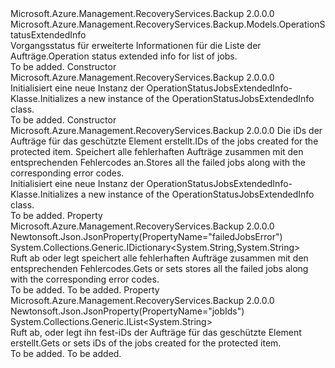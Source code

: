 <Type Name="OperationStatusJobsExtendedInfo" FullName="Microsoft.Azure.Management.RecoveryServices.Backup.Models.OperationStatusJobsExtendedInfo">
  <TypeSignature Language="C#" Value="public class OperationStatusJobsExtendedInfo : Microsoft.Azure.Management.RecoveryServices.Backup.Models.OperationStatusExtendedInfo" />
  <TypeSignature Language="ILAsm" Value=".class public auto ansi beforefieldinit OperationStatusJobsExtendedInfo extends Microsoft.Azure.Management.RecoveryServices.Backup.Models.OperationStatusExtendedInfo" />
  <TypeSignature Language="DocId" Value="T:Microsoft.Azure.Management.RecoveryServices.Backup.Models.OperationStatusJobsExtendedInfo" />
  <TypeSignature Language="VB.NET" Value="Public Class OperationStatusJobsExtendedInfo&#xA;Inherits OperationStatusExtendedInfo" />
  <TypeSignature Language="F#" Value="type OperationStatusJobsExtendedInfo = class&#xA;    inherit OperationStatusExtendedInfo" />
  <AssemblyInfo>
    <AssemblyName>Microsoft.Azure.Management.RecoveryServices.Backup</AssemblyName>
    <AssemblyVersion>2.0.0.0</AssemblyVersion>
  </AssemblyInfo>
  <Base>
    <BaseTypeName>Microsoft.Azure.Management.RecoveryServices.Backup.Models.OperationStatusExtendedInfo</BaseTypeName>
  </Base>
  <Interfaces />
  <Docs>
    <summary>
            <span data-ttu-id="f6eff-101">Vorgangsstatus für erweiterte Informationen für die Liste der Aufträge.</span><span class="sxs-lookup"><span data-stu-id="f6eff-101">Operation status extended info for list of jobs.</span></span>
            </summary>
    <remarks>To be added.</remarks>
  </Docs>
  <Members>
    <Member MemberName=".ctor">
      <MemberSignature Language="C#" Value="public OperationStatusJobsExtendedInfo ();" />
      <MemberSignature Language="ILAsm" Value=".method public hidebysig specialname rtspecialname instance void .ctor() cil managed" />
      <MemberSignature Language="DocId" Value="M:Microsoft.Azure.Management.RecoveryServices.Backup.Models.OperationStatusJobsExtendedInfo.#ctor" />
      <MemberSignature Language="VB.NET" Value="Public Sub New ()" />
      <MemberType>Constructor</MemberType>
      <AssemblyInfo>
        <AssemblyName>Microsoft.Azure.Management.RecoveryServices.Backup</AssemblyName>
        <AssemblyVersion>2.0.0.0</AssemblyVersion>
      </AssemblyInfo>
      <Parameters />
      <Docs>
        <summary>
            <span data-ttu-id="f6eff-102">Initialisiert eine neue Instanz der OperationStatusJobsExtendedInfo-Klasse.</span><span class="sxs-lookup"><span data-stu-id="f6eff-102">Initializes a new instance of the OperationStatusJobsExtendedInfo class.</span></span>
            </summary>
        <remarks>To be added.</remarks>
      </Docs>
    </Member>
    <Member MemberName=".ctor">
      <MemberSignature Language="C#" Value="public OperationStatusJobsExtendedInfo (System.Collections.Generic.IList&lt;string&gt; jobIds = null, System.Collections.Generic.IDictionary&lt;string,string&gt; failedJobsError = null);" />
      <MemberSignature Language="ILAsm" Value=".method public hidebysig specialname rtspecialname instance void .ctor(class System.Collections.Generic.IList`1&lt;string&gt; jobIds, class System.Collections.Generic.IDictionary`2&lt;string, string&gt; failedJobsError) cil managed" />
      <MemberSignature Language="DocId" Value="M:Microsoft.Azure.Management.RecoveryServices.Backup.Models.OperationStatusJobsExtendedInfo.#ctor(System.Collections.Generic.IList{System.String},System.Collections.Generic.IDictionary{System.String,System.String})" />
      <MemberSignature Language="VB.NET" Value="Public Sub New (Optional jobIds As IList(Of String) = null, Optional failedJobsError As IDictionary(Of String, String) = null)" />
      <MemberSignature Language="F#" Value="new Microsoft.Azure.Management.RecoveryServices.Backup.Models.OperationStatusJobsExtendedInfo : System.Collections.Generic.IList&lt;string&gt; * System.Collections.Generic.IDictionary&lt;string, string&gt; -&gt; Microsoft.Azure.Management.RecoveryServices.Backup.Models.OperationStatusJobsExtendedInfo" Usage="new Microsoft.Azure.Management.RecoveryServices.Backup.Models.OperationStatusJobsExtendedInfo (jobIds, failedJobsError)" />
      <MemberType>Constructor</MemberType>
      <AssemblyInfo>
        <AssemblyName>Microsoft.Azure.Management.RecoveryServices.Backup</AssemblyName>
        <AssemblyVersion>2.0.0.0</AssemblyVersion>
      </AssemblyInfo>
      <Parameters>
        <Parameter Name="jobIds" Type="System.Collections.Generic.IList&lt;System.String&gt;" />
        <Parameter Name="failedJobsError" Type="System.Collections.Generic.IDictionary&lt;System.String,System.String&gt;" />
      </Parameters>
      <Docs>
        <param name="jobIds"><span data-ttu-id="f6eff-103">Die iDs der Aufträge für das geschützte Element erstellt.</span><span class="sxs-lookup"><span data-stu-id="f6eff-103">IDs of the jobs created for the protected item.</span></span></param>
        <param name="failedJobsError"><span data-ttu-id="f6eff-104">Speichert alle fehlerhaften Aufträge zusammen mit den entsprechenden Fehlercodes an.</span><span class="sxs-lookup"><span data-stu-id="f6eff-104">Stores all the failed jobs along with the corresponding error codes.</span></span></param>
        <summary>
            <span data-ttu-id="f6eff-105">Initialisiert eine neue Instanz der OperationStatusJobsExtendedInfo-Klasse.</span><span class="sxs-lookup"><span data-stu-id="f6eff-105">Initializes a new instance of the OperationStatusJobsExtendedInfo class.</span></span>
            </summary>
        <remarks>To be added.</remarks>
      </Docs>
    </Member>
    <Member MemberName="FailedJobsError">
      <MemberSignature Language="C#" Value="public System.Collections.Generic.IDictionary&lt;string,string&gt; FailedJobsError { get; set; }" />
      <MemberSignature Language="ILAsm" Value=".property instance class System.Collections.Generic.IDictionary`2&lt;string, string&gt; FailedJobsError" />
      <MemberSignature Language="DocId" Value="P:Microsoft.Azure.Management.RecoveryServices.Backup.Models.OperationStatusJobsExtendedInfo.FailedJobsError" />
      <MemberSignature Language="VB.NET" Value="Public Property FailedJobsError As IDictionary(Of String, String)" />
      <MemberSignature Language="F#" Value="member this.FailedJobsError : System.Collections.Generic.IDictionary&lt;string, string&gt; with get, set" Usage="Microsoft.Azure.Management.RecoveryServices.Backup.Models.OperationStatusJobsExtendedInfo.FailedJobsError" />
      <MemberType>Property</MemberType>
      <AssemblyInfo>
        <AssemblyName>Microsoft.Azure.Management.RecoveryServices.Backup</AssemblyName>
        <AssemblyVersion>2.0.0.0</AssemblyVersion>
      </AssemblyInfo>
      <Attributes>
        <Attribute>
          <AttributeName>Newtonsoft.Json.JsonProperty(PropertyName="failedJobsError")</AttributeName>
        </Attribute>
      </Attributes>
      <ReturnValue>
        <ReturnType>System.Collections.Generic.IDictionary&lt;System.String,System.String&gt;</ReturnType>
      </ReturnValue>
      <Docs>
        <summary>
            <span data-ttu-id="f6eff-106">Ruft ab oder legt speichert alle fehlerhaften Aufträge zusammen mit den entsprechenden Fehlercodes.</span><span class="sxs-lookup"><span data-stu-id="f6eff-106">Gets or sets stores all the failed jobs along with the corresponding error codes.</span></span>
            </summary>
        <value>To be added.</value>
        <remarks>To be added.</remarks>
      </Docs>
    </Member>
    <Member MemberName="JobIds">
      <MemberSignature Language="C#" Value="public System.Collections.Generic.IList&lt;string&gt; JobIds { get; set; }" />
      <MemberSignature Language="ILAsm" Value=".property instance class System.Collections.Generic.IList`1&lt;string&gt; JobIds" />
      <MemberSignature Language="DocId" Value="P:Microsoft.Azure.Management.RecoveryServices.Backup.Models.OperationStatusJobsExtendedInfo.JobIds" />
      <MemberSignature Language="VB.NET" Value="Public Property JobIds As IList(Of String)" />
      <MemberSignature Language="F#" Value="member this.JobIds : System.Collections.Generic.IList&lt;string&gt; with get, set" Usage="Microsoft.Azure.Management.RecoveryServices.Backup.Models.OperationStatusJobsExtendedInfo.JobIds" />
      <MemberType>Property</MemberType>
      <AssemblyInfo>
        <AssemblyName>Microsoft.Azure.Management.RecoveryServices.Backup</AssemblyName>
        <AssemblyVersion>2.0.0.0</AssemblyVersion>
      </AssemblyInfo>
      <Attributes>
        <Attribute>
          <AttributeName>Newtonsoft.Json.JsonProperty(PropertyName="jobIds")</AttributeName>
        </Attribute>
      </Attributes>
      <ReturnValue>
        <ReturnType>System.Collections.Generic.IList&lt;System.String&gt;</ReturnType>
      </ReturnValue>
      <Docs>
        <summary>
            <span data-ttu-id="f6eff-107">Ruft ab, oder legt ihn fest-iDs der Aufträge für das geschützte Element erstellt.</span><span class="sxs-lookup"><span data-stu-id="f6eff-107">Gets or sets iDs of the jobs created for the protected item.</span></span>
            </summary>
        <value>To be added.</value>
        <remarks>To be added.</remarks>
      </Docs>
    </Member>
  </Members>
</Type>